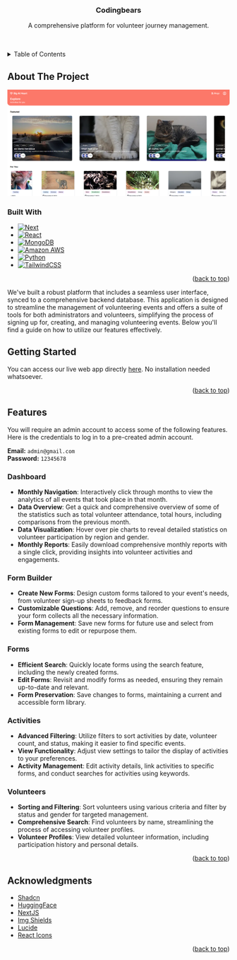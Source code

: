 
<!-- Improved compatibility of back to top link: See: https://github.com/othneildrew/Best-README-Template/pull/73 -->
<a name="readme-top"></a>
<!--
*** Thanks for checking out the Best-README-Template. If you have a suggestion
*** that would make this better, please fork the repo and create a pull request
*** or simply open an issue with the tag "enhancement".
*** Don't forget to give the project a star!
*** Thanks again! Now go create something AMAZING! :D
-->



<!-- PROJECT SHIELDS -->
<!--
*** I'm using markdown "reference style" links for readability.
*** Reference links are enclosed in brackets [ ] instead of parentheses ( ).
*** See the bottom of this document for the declaration of the reference variables
*** for contributors-url, forks-url, etc. This is an optional, concise syntax you may use.
*** https://www.markdownguide.org/basic-syntax/#reference-style-links
-->
<!-- PROJECT LOGO -->
<br />
  <h3 align="center">Codingbears</h3>

  <p align="center">
    A comprehensive platform for volunteer journey management.
    <br />
    <br />
    <br />
  </p>
</div>



<!-- TABLE OF CONTENTS -->
<details>
  <summary>Table of Contents</summary>
  <ol>
    <li>
      <a href="#about-the-project">About The Project</a>
      <ul>
        <li><a href="#built-with">Built With</a></li>
      </ul>
    </li>
    <li>
      <a href="#getting-started">Getting Started</a>
    </li>
    <li><a href="#features">Features</a></li>
    <li><a href="#acknowledgments">Acknowledgments</a></li>
  </ol>
</details>



<!-- ABOUT THE PROJECT -->
## About The Project

![Codingbears Volunteering Management App](public/homescreen.png)

### Built With

* [![Next][Next.js]][Next-url]
* [![React][React.js]][React-url]
* [![MongoDB][Mongodb.com]][MongoDB-url]
* [![Amazon AWS][aws.amazon.com]][Amazon-AWS-url]
* [![Python][Python]][Python-url]
* [![TailwindCSS][TailwindCSS]][TailwindCSS-url]



<p align="right">(<a href="#readme-top">back to top</a>)</p>

We've built a robust platform that includes a seamless user interface, synced to a comprehensive backend database. This application is designed to streamline the management of volunteering events and offers a suite of tools for both administrators and volunteers, simplifying the process of signing up for, creating, and managing volunteering events. Below you'll find a guide on how to utilize our features effectively.


<!-- GETTING STARTED -->
## Getting Started

You can access our live web app directly <a href="https://hack4good-alpha.vercel.app/">here</a>. No installation needed whatsoever.

<p align="right">(<a href="#readme-top">back to top</a>)</p>

<!-- USAGE EXAMPLES -->
## Features

You will require an admin account to access some of the following features. Here is the credentials to log in to a pre-created admin account.

**Email:** `admin@gmail.com`  
**Password:** `12345678`


### Dashboard

-   **Monthly Navigation**: Interactively click through months to view the analytics of all events that took place in that month.
-  **Data Overview**:  Get a quick and comprehensive overview of some of the statistics such as total volunteer attendance, total hours, including comparisons from the previous month.
-   **Data Visualization**: Hover over pie charts to reveal detailed statistics on volunteer participation by region and gender.
-   **Monthly Reports**: Easily download comprehensive monthly reports with a single click, providing insights into volunteer activities and engagements.

### Form Builder

-   **Create New Forms**: Design custom forms tailored to your event's needs, from volunteer sign-up sheets to feedback forms.
-   **Customizable Questions**: Add, remove, and reorder questions to ensure your form collects all the necessary information.
-   **Form Management**: Save new forms for future use and select from existing forms to edit or repurpose them.

### Forms

-   **Efficient Search**: Quickly locate forms using the search feature, including the newly created forms.
-   **Edit Forms**: Revisit and modify forms as needed, ensuring they remain up-to-date and relevant.
-   **Form Preservation**: Save changes to forms, maintaining a current and accessible form library.

### Activities

-   **Advanced Filtering**: Utilize filters to sort activities by date, volunteer count, and status, making it easier to find specific events.
-   **View Functionality**: Adjust view settings to tailor the display of activities to your preferences.
-   **Activity Management**: Edit activity details, link activities to specific forms, and conduct searches for activities using keywords.

### Volunteers

-   **Sorting and Filtering**: Sort volunteers using various criteria and filter by status and gender for targeted management.
-   **Comprehensive Search**: Find volunteers by name, streamlining the process of accessing volunteer profiles.
-   **Volunteer Profiles**: View detailed volunteer information, including participation history and personal details.


<p align="right">(<a href="#readme-top">back to top</a>)</p>


<!-- ACKNOWLEDGMENTS -->
## Acknowledgments

* [Shadcn](https://ui.shadcn.com/)
* [HuggingFace](https://huggingface.co/)
* [NextJS](https://nextjs.org/)
* [Img Shields](https://shields.io)
* [Lucide](https://lucide.dev/)
* [React Icons](https://react-icons.github.io/react-icons/search)

<p align="right">(<a href="#readme-top">back to top</a>)</p>



<!-- MARKDOWN LINKS & IMAGES -->
<!-- https://www.markdownguide.org/basic-syntax/#reference-style-links -->
[Next.js]: https://img.shields.io/badge/next.js-000000?style=for-the-badge&logo=nextdotjs&logoColor=white
[Next-url]: https://nextjs.org/
[Mongodb.com]: https://img.shields.io/badge/MongoDB-4EA94B?style=for-the-badge&logo=mongodb&logoColor=white
[Aws.amazon.com]:https://img.shields.io/badge/Amazon_AWS-232F3E?style=for-the-badge&logo=amazon-aws&logoColor=white
[Amazon-AWS-url]: https://aws.amazon.com/
[MongoDB-url]: https://www.mongodb.com/
[React.js]: https://img.shields.io/badge/React-20232A?style=for-the-badge&logo=react&logoColor=61DAFB
[React-url]: https://reactjs.org/
[Python]:https://img.shields.io/badge/Python-3776AB?style=for-the-badge&logo=python&logoColor=white
[Python-url]:https://www.python.org/
[TailwindCSS]:https://img.shields.io/badge/Tailwind_CSS-38B2AC?style=for-the-badge&logo=tailwind-css&logoColor=white
[TailwindCSS-url]:https://tailwindcss.com/

